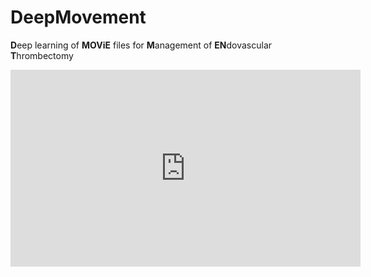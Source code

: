 # DeepMovement
**D**eep learning of **MOViE** files for **M**anagement of **EN**dovascular **T**hrombectomy

<iframe id="video" width="560" height="315" src="https://github.com/edhlee/DeepMovement/blob/main/grad_cam_movie_prethromb_2x2_v3.mp4" frameborder="0" allow="autoplay; encrypted-media" allowfullscreen=""></iframe>
